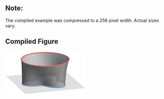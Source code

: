 Note:
-----

The compiled example was compressed to a 256
pixel width. Actual sizes vary.

Compiled Figure
---------------
![Example](Mapping_Cylinder.png)

